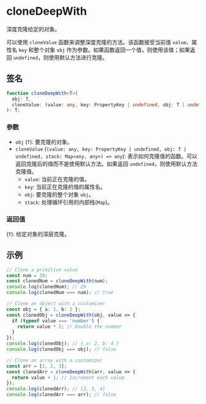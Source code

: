 # cloneDeepWith

深度克隆给定的对象。

可以使用 `cloneValue` 函数来调整深度克隆的方法。该函数接受当前值 `value`、属性名 `key` 和整个对象 `obj` 作为参数。如果函数返回一个值，则使用该值；如果返回 `undefined`，则使用默认方法进行克隆。

## 签名

```typescript
function cloneDeepWith<T>(
  obj: T,
  cloneValue: (value: any, key: PropertyKey | undefined, obj: T | undefined, stack: Map<any, any>) => any
): T;
```

### 参数

- `obj` (`T`): 要克隆的对象。
- `cloneValue` (`(value: any, key: PropertyKey | undefined, obj: T | undefined, stack: Map<any, any>) => any`): 表示如何克隆值的函数。可以返回克隆后的值而不是使用默认方法。如果返回 `undefined`，则使用默认方法克隆值。
  - `value`: 当前正在克隆的值。
  - `key`: 当前正在克隆的值的属性名。
  - `obj`: 要克隆的整个对象 `obj`。
  - `stack`: 处理循环引用的内部栈(`Map`)。

### 返回值

(`T`): 给定对象的深层克隆。

## 示例

```typescript
// Clone a primitive value
const num = 29;
const clonedNum = cloneDeepWith(num);
console.log(clonedNum); // 29
console.log(clonedNum === num); // true

// Clone an object with a customizer
const obj = { a: 1, b: 2 };
const clonedObj = cloneDeepWith(obj, value => {
  if (typeof value === 'number') {
    return value * 2; // Double the number
  }
});
console.log(clonedObj); // { a: 2, b: 4 }
console.log(clonedObj === obj); // false

// Clone an array with a customizer
const arr = [1, 2, 3];
const clonedArr = cloneDeepWith(arr, value => {
  return value + 1; // Increment each value
});
console.log(clonedArr); // [2, 3, 4]
console.log(clonedArr === arr); // false
```
